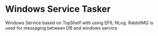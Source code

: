 Windows Service Tasker
======================

Windows Service based on TopShelf with using EF6, NLog. RabbitMQ is used for messaging between DB and windows service.
